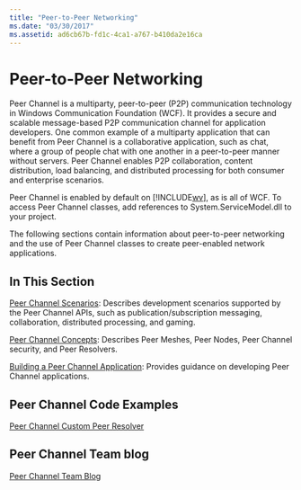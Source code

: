 ```yaml
---
title: "Peer-to-Peer Networking"
ms.date: "03/30/2017"
ms.assetid: ad6cb67b-fd1c-4ca1-a767-b410da2e16ca
---
```

# Peer-to-Peer Networking
Peer Channel is a multiparty, peer-to-peer (P2P) communication technology in Windows Communication Foundation (WCF). It provides a secure and scalable message-based P2P communication channel for application developers. One common example of a multiparty application that can benefit from Peer Channel is a collaborative application, such as chat, where a group of people chat with one another in a peer-to-peer manner without servers. Peer Channel enables P2P collaboration, content distribution, load balancing, and distributed processing for both consumer and enterprise scenarios.  
  
 Peer Channel is enabled by default on [!INCLUDE[wv](../../../../includes/wv-md.md)], as is all of WCF. To access Peer Channel classes, add references to System.ServiceModel.dll to your project.  
  
 The following sections contain information about peer-to-peer networking and the use of Peer Channel classes to create peer-enabled network applications.  
  
## In This Section  
 [Peer Channel Scenarios](../../../../docs/framework/wcf/feature-details/peer-channel-scenarios.md):  Describes development scenarios supported by the Peer Channel APIs, such as publication/subscription messaging, collaboration, distributed processing, and gaming.  
  
 [Peer Channel Concepts](../../../../docs/framework/wcf/feature-details/peer-channel-concepts.md):  Describes Peer Meshes, Peer Nodes, Peer Channel security, and Peer Resolvers.  
  
 [Building a Peer Channel Application](../../../../docs/framework/wcf/feature-details/building-a-peer-channel-application.md):  Provides guidance on developing Peer Channel applications.  
  
## Peer Channel Code Examples  
 [Peer Channel Custom Peer Resolver](https://msdn.microsoft.com/library/5b75a2bb-7ff1-4a14-abe7-3debf0537d23)  
  
## Peer Channel Team blog  
 [Peer Channel Team Blog](https://go.microsoft.com/fwlink/?LinkID=114530)
